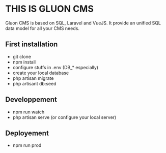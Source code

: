 # THIS IS GLUON CMS 

Gluon CMS is based on SQL, Laravel and VueJS. 
It provide an unified SQL data model for all your CMS needs.

## First installation

* git clone
* npm install
* configure stuffs in .env (DB_* especially)
* create your local database
* php artisan migrate
* php artisant db:seed

## Developpement

* npm run watch
* php artisan serve (or configure your local server)

## Deployement

* npm run prod

